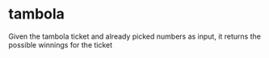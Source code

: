 # tambola
Given the tambola ticket and already picked numbers as input, it returns the possible winnings for the ticket
